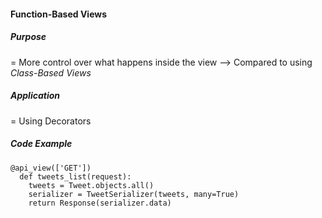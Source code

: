 #### Function-Based Views
##### Purpose
= More control over what happens inside the view
--> Compared to using *Class-Based Views*

##### Application
= Using Decorators

##### Code Example 
```
@api_view(['GET'])
  def tweets_list(request):
    tweets = Tweet.objects.all()
    serializer = TweetSerializer(tweets, many=True)
    return Response(serializer.data)
```
